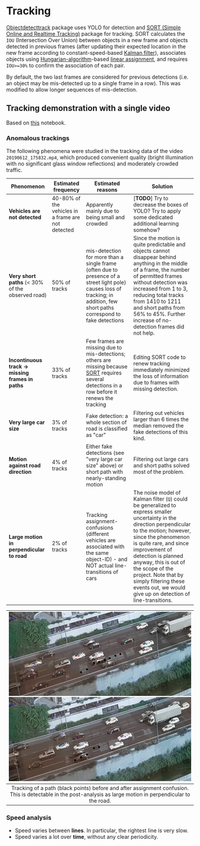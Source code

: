 # Tracking

[Objectdetecttrack](https://github.com/cfotache/pytorch_objectdetecttrack) package uses YOLO for detection and [SORT (Simple Online and Realtime Tracking)](https://github.com/abewley/sort) package for tracking.
SORT calculates the `IOU` (Intersection Over Union) between objects in a new frame and objects detected in previous frames (after updating their expected location in the new frame according to constant-speed-based [Kalman filter](https://filterpy.readthedocs.io/en/latest/kalman/KalmanFilter.html)),
associates objects using [Hungarian-algorithm](https://en.wikipedia.org/wiki/Hungarian_algorithm)-based [linear assignment](https://kite.com/python/docs/sklearn.utils.linear_assignment_.linear_assignment),
and requires `IOU>=30%` to confirm the association of each pair.

By default, the two last frames are considered for previous detections (i.e. an object may be mis-detected up to a single frame in a row). This was modified to allow longer sequences of mis-detection.


## Tracking demonstration with a single video

Based on [this](https://github.com/ido90/AyalonRoad/blob/master/objectdetecttrack/track_demo.ipynb) notebook.

### Anomalous trackings

The following phenomena were studied in the tracking data of the video `20190612_175832.mp4`, which produced convenient quality (bright illumination with no significant glass window reflections) and moderately crowded traffic.

| Phenomenon | Estimated frequency | Estimated reasons | Solution |
| --- | --- | --- | --- |
| **Vehicles are not detected** | 40-80% of the vehicles in a frame are not detected | Apparently mainly due to being small and crowded | [**TODO**] Try to decrease the boxes of YOLO? Try to apply some dedicated additional learning somehow? |
| **Very short paths** (< 30% of the observed road) | 50% of tracks | mis-detection for more than a single frame (often due to presence of a street light pole) causes loss of tracking; in addition, few short paths correspond to fake detections | Since the motion is quite predictable and objects cannot disappear behind anything in the middle of a frame, the number of permitted frames without detection was increased from 1 to 3, reducing total tracks from 1410 to 1211 and short paths from 56% to 45%. Further increase of no-detection frames did not help. |
| **Incontinuous track -> missing frames in paths** | 33% of tracks | Few frames are missing due to mis-detections; others are missing because [SORT](https://github.com/abewley/sort) requires several detections in a row before it renews the tracking | Editing SORT code to renew tracking immediately minimized the loss of information due to frames with missing detection. |
| **Very large car size** | 3% of tracks | Fake detection: a whole section of road is classified as "car" | Filtering out vehicles larger than 6 times the median removed the fake detections of this kind. |
| **Motion against road direction** | 4% of tracks | Either fake detections (see "very large car size" above) or short path with nearly-standing motion | Filtering out large cars and short paths solved most of the problem. |
| **Large motion in perpendicular to road** | 2% of tracks | Tracking assignment-confusions (different vehicles are associated with the same object-ID) - and NOT actual line-transitions of cars | The noise model of Kalman filter (```Q```) could be generalized to express smaller uncertainty in the direction perpendicular to the motion; however, since the phenomenon is quite rare, and since improvement of detection is planned anyway, this is out of the scope of the project. Note that by simply filtering these events out, we would give up on detection of line-transitions. |

| ![](https://github.com/ido90/AyalonRoad/blob/master/Output/Tracking%20issues/assignment%20confusion%20before.png) ![](https://github.com/ido90/AyalonRoad/blob/master/Output/Tracking%20issues/assignment%20confusion%20after.png) |
| :--: |
| Tracking of a path (black points) before and after assignment confusion. This is detectable in the post-analysis as large motion in perpendicular to the road. |


### Speed analysis

- Speed varies between **lines**. In particular, the rightest line is very slow.
- Speed varies a lot over **time**, without any clear periodicity.
